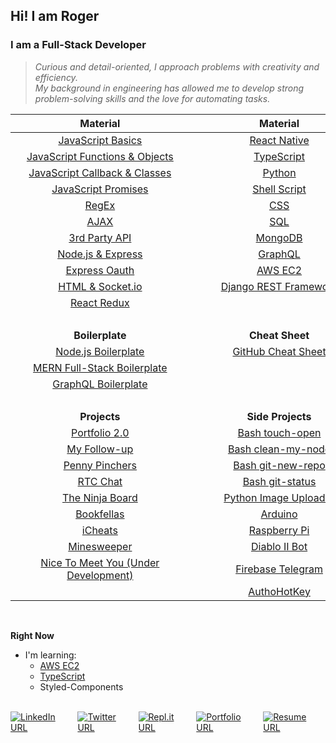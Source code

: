 ## Hi! I am Roger

### I am a Full-Stack Developer

> _<span>Curious and detail-oriented, I approach problems with creativity and efficiency. <br/> My background in engineering has allowed me to develop strong <br/>problem-solving skills and the love for automating tasks.</span>_

|**Material**|**Material**|
|:----------------------:|:----------------------:|
|[JavaScript Basics](https://github.com/Roger-Takeshita/Bootcamp-Software-Engineer/blob/master/W01D02_Intro_JS_Data_Types.md)|[React Native](https://github.com/Roger-Takeshita/React-Native)|
|[JavaScript Functions & Objects](https://github.com/Roger-Takeshita/Bootcamp-Software-Engineer/blob/master/W01D03_Functions_Objects.md)|[TypeScript](https://github.com/Roger-Takeshita/TypeScript)|
|[JavaScript Callback & Classes](https://github.com/Roger-Takeshita/Bootcamp-Software-Engineer/blob/master/W02D02_Callback_Classes.md)|[Python](https://github.com/Roger-Takeshita/Python)|
|[JavaScript Promises](https://github.com/Roger-Takeshita/Bootcamp-Software-Engineer/blob/master/W05D02_JS_Promises_Producing_API.md)|[Shell Script](https://github.com/Roger-Takeshita/Shell-Script)|
|[RegEx](https://github.com/Roger-Takeshita/Bootcamp-Software-Engineer/blob/master/W06D02_RegExp_Summary.md)|[CSS](https://github.com/Roger-Takeshita/CSS)|
|[AJAX](https://github.com/Roger-Takeshita/Bootcamp-Software-Engineer/blob/master/W05D04_AJAX_APIs.md)|[SQL](https://github.com/Roger-Takeshita/SQL)|
|[3rd Party API](https://github.com/Roger-Takeshita/Bootcamp-Software-Engineer/blob/master/W05D01_Consuming_3rd_Party_API.md)|[MongoDB](https://github.com/Roger-Takeshita/Bootcamp-Software-Engineer/blob/master/W04D03_MongoDB_Cheat_Sheet.md)|
|[Node.js & Express](https://github.com/Roger-Takeshita/Bootcamp-Software-Engineer/blob/master/W04D01_Full-Stack_Node_Express.md)|[GraphQL](https://github.com/Roger-Takeshita/GraphQL)|
|[Express Oauth](https://github.com/Roger-Takeshita/Bootcamp-Software-Engineer/blob/master/W05D03_OAuth.md)|[AWS EC2](https://github.com/Roger-Takeshita/AWS_EC2)|
|[HTML & Socket.io](https://github.com/Roger-Takeshita/Bootcamp-Software-Engineer/blob/master/W05D05_Realtime_Socket.io.md)|[Django REST Framework](https://github.com/Roger-Takeshita/Django_REST_Framework)|
|[React Redux](https://github.com/Roger-Takeshita/Bootcamp-Software-Engineer/blob/master/W11D04_React_Redux.md)||
|&nbsp;|&nbsp;|
|**Boilerplate**|**Cheat Sheet**|
|[Node.js Boilerplate](https://github.com/Roger-Takeshita/Node.js_Boilerplate.git)|[GitHub Cheat Sheet](https://github.com/Roger-Takeshita/GitHub )|
|[MERN Full-Stack Boilerplate](https://github.com/Roger-Takeshita/My-Full-Stack-Boilerplate)||
|[GraphQL Boilerplate](https://github.com/Roger-Takeshita/GraphQL-Prisma-Boilerplate)||
|&nbsp;&nbsp;&nbsp;&nbsp;&nbsp;&nbsp;&nbsp;&nbsp;&nbsp;&nbsp;&nbsp;&nbsp;&nbsp;&nbsp;&nbsp;&nbsp;&nbsp;&nbsp;&nbsp;&nbsp;&nbsp;&nbsp;&nbsp;&nbsp;&nbsp;&nbsp;&nbsp;&nbsp;&nbsp;&nbsp;&nbsp;&nbsp;&nbsp;&nbsp;&nbsp;&nbsp;&nbsp;&nbsp;&nbsp;&nbsp;&nbsp;&nbsp;&nbsp;&nbsp;&nbsp;&nbsp;&nbsp;&nbsp;&nbsp;&nbsp;&nbsp;&nbsp;&nbsp;&nbsp;&nbsp;&nbsp;&nbsp;&nbsp;&nbsp;&nbsp;&nbsp;&nbsp;&nbsp;|&nbsp;&nbsp;&nbsp;&nbsp;&nbsp;&nbsp;&nbsp;&nbsp;&nbsp;&nbsp;&nbsp;&nbsp;&nbsp;&nbsp;&nbsp;&nbsp;&nbsp;&nbsp;&nbsp;&nbsp;&nbsp;&nbsp;&nbsp;&nbsp;&nbsp;&nbsp;&nbsp;&nbsp;&nbsp;&nbsp;&nbsp;&nbsp;&nbsp;&nbsp;&nbsp;&nbsp;&nbsp;&nbsp;&nbsp;&nbsp;&nbsp;&nbsp;&nbsp;&nbsp;&nbsp;&nbsp;&nbsp;&nbsp;&nbsp;&nbsp;&nbsp;&nbsp;&nbsp;&nbsp;&nbsp;&nbsp;&nbsp;&nbsp;&nbsp;&nbsp;&nbsp;&nbsp;&nbsp;|
|**Projects**|**Side Projects**|
|[Portfolio 2.0](https://github.com/Roger-Takeshita/portfolio_2.0)|[Bash touch-open](https://github.com/Roger-Takeshita/Shell-Script/blob/master/Scripts/touch-open)|
|[My Follow-up](https://github.com/Roger-Takeshita/MyFollowUp)|[Bash clean-my-node](https://github.com/Roger-Takeshita/Shell-Script/blob/master/Scripts/clean-my-node)|
|[Penny Pinchers](https://github.com/Roger-Takeshita/Penny-Pinchers)|[Bash git-new-repo](https://github.com/Roger-Takeshita/Shell-Script/blob/master/Scripts/git-new-repo)|
|[RTC Chat](https://github.com/Roger-Takeshita/Socket.io)|[Bash git-status](https://github.com/Roger-Takeshita/Shell-Script/blob/master/Scripts/git-status)|
|[The Ninja Board](https://github.com/Roger-Takeshita/Mintbean_Hackathons_JS_Bootcamp_Olympics)|[Python Image Uploader](https://github.com/Roger-Takeshita/Python/tree/master/11_Scripts/Imgur)|
|[Bookfellas](https://github.com/Roger-Takeshita/book-fellas)|[Arduino](https://github.com/Roger-Takeshita/Arduino)|
|[iCheats](https://github.com/Roger-Takeshita/iCheats)|[Raspberry Pi](https://github.com/Roger-Takeshita/Raspberry-Pi)|
|[Minesweeper](https://github.com/Roger-Takeshita/game-minesweeper)|[Diablo II Bot](https://github.com/Roger-Takeshita/Kolbot-RogerThat)|
|[Nice To Meet You (Under Development)](https://github.com/Code2Gether/NiceToMeetYou)|[Firebase Telegram](https://github.com/Roger-Takeshita/Firebase_Diablo_II_Bot )|
||[AuthoHotKey](https://github.com/Roger-Takeshita/AutoHotKey)|

<br/>

**Right Now**

- I'm learning:
  - [AWS EC2](https://github.com/Roger-Takeshita/AWS_EC2)
  - [TypeScript](https://github.com/Roger-Takeshita/TypeScript)
  - Styled-Components

<br/>
<div style="display: flex;">
  <a href="https://www.linkedin.com/in/roger-takeshita" target="_blank">
      <img alt="LinkedIn URL" src="https://img.shields.io/badge/-Roger&hyphen;Takeshita-grey?style=flat-square&logo=Linkedin&logoColor=blue">
  </a>
  <a style="margin-left: 5px;" href="https://twitter.com/RogerTakeshita" target="_blank">
      <img alt="Twitter URL" src="https://img.shields.io/badge/-@RogerTakeshita-grey?style=flat-square&logo=Twitter&logoColor=blue">
  </a>
  <a style="margin-left: 5px;" href="https://repl.it/@rogertakeshita" target="_blank">
      <img alt="Repl.it URL" src="https://img.shields.io/badge/-@RogerTakeshita-grey?style=flat-square&logo=Repl.it&logoColor=999999">
  </a>
  <a style="margin-left: 5px;" href="http://rogertakeshita.com" target="_blank">
      <img alt="Portfolio URL" src="https://img.shields.io/badge/-Portfolio-grey?style=flat-square&logo=Safari&logoColor=lightblue">
  </a>
  <a style="margin-left: 5px;" href="https://www.rogertakeshita.com/Resume_-_Roger_Takeshita.pdf" target="_blank">
      <img alt="Resume URL" src="https://img.shields.io/badge/-Resume-grey?style=flat-square&logo=Adobe%20Acrobat%20Reader&logoColor=red">
  </a>
</a>
</div>
